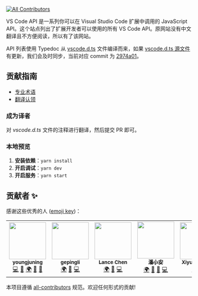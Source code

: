 <!-- ALL-CONTRIBUTORS-BADGE:START - Do not remove or modify this section -->
[![All Contributors](https://img.shields.io/badge/all_contributors-9-orange.svg?style=flat-square)](#contributors-)
<!-- ALL-CONTRIBUTORS-BADGE:END -->

VS Code API 是一系列你可以在 Visual Studio Code 扩展中调用的 JavaScript API。这个站点列出了扩展开发者可以使用的所有 VS Code API。原网站没有中文翻译且不方便阅读，所以有了该网站。

API 列表使用 Typedoc 从 [vscode.d.ts](https://github.com/youngjuning/vscode-api/blob/main/vscode.d.ts) 文件编译而来，如果 [vscode.d.ts 源文件](https://github.com/microsoft/vscode/blob/main/src/vscode-dts/vscode.d.ts) 有更新，我们会及时同步，当前对应 commit 为 [2974a01](https://github.com/microsoft/vscode/commit/2974a014fd33f4a109aad6ed0f3e46fe93bfc794#diff-f127724f8c5dbf0c8371ad0a100f8a9bc0a398b6b8ec29aa6cd7f265bd01a096)。

## 贡献指南

- [专业术语](https://github.com/vscode-cn/vscode-api-cn/issues/27)
- [翻译认领](https://github.com/vscode-cn/vscode-api-cn/issues/25)

### 成为译者

对 *vscode.d.ts* 文件的注释进行翻译，然后提交 PR 即可。

### 本地预览

1. **安装依赖**：`yarn install`
2. **开启调试**：`yarn dev`
3. **开启服务**：`yarn start`

## 贡献者 ✨

感谢这些优秀的人 ([emoji key](https://allcontributors.org/docs/en/emoji-key))：

<!-- ALL-CONTRIBUTORS-LIST:START - Do not remove or modify this section -->
<!-- prettier-ignore-start -->
<!-- markdownlint-disable -->
<table>
  <tr>
    <td align="center"><a href="https://github.com/youngjuning"><img src="https://avatars.githubusercontent.com/u/13204332?v=4?s=100" width="100px;" alt=""/><br /><sub><b>youngjuning</b></sub></a><br /><a href="https://github.com/vscode-cn/vscode-api-cn/commits?author=youngjuning" title="Code">💻</a> <a href="#maintenance-youngjuning" title="Maintenance">🚧</a> <a href="#translation-youngjuning" title="Translation">🌍</a> <a href="https://github.com/vscode-cn/vscode-api-cn/commits?author=youngjuning" title="Documentation">📖</a> <a href="#ideas-youngjuning" title="Ideas, Planning, & Feedback">🤔</a></td>
    <td align="center"><a href="https://github.com/gepingli"><img src="https://avatars.githubusercontent.com/u/29964332?v=4?s=100" width="100px;" alt=""/><br /><sub><b>gepingli</b></sub></a><br /><a href="#translation-gepingli" title="Translation">🌍</a> <a href="#ideas-gepingli" title="Ideas, Planning, & Feedback">🤔</a> <a href="https://github.com/vscode-cn/vscode-api-cn/commits?author=gepingli" title="Code">💻</a></td>
    <td align="center"><a href="https://github.com/Imchenlong"><img src="https://avatars.githubusercontent.com/u/13520451?v=4?s=100" width="100px;" alt=""/><br /><sub><b>Lance Chen</b></sub></a><br /><a href="#translation-Imchenlong" title="Translation">🌍</a> <a href="#maintenance-Imchenlong" title="Maintenance">🚧</a> <a href="https://github.com/vscode-cn/vscode-api-cn/commits?author=Imchenlong" title="Code">💻</a></td>
    <td align="center"><a href="https://github.com/pan463859"><img src="https://avatars.githubusercontent.com/u/32640880?v=4?s=100" width="100px;" alt=""/><br /><sub><b>潘小安</b></sub></a><br /><a href="#translation-pan463859" title="Translation">🌍</a> <a href="#maintenance-pan463859" title="Maintenance">🚧</a> <a href="#ideas-pan463859" title="Ideas, Planning, & Feedback">🤔</a> <a href="https://github.com/vscode-cn/vscode-api-cn/commits?author=pan463859" title="Code">💻</a></td>
    <td align="center"><a href="https://github.com/sherry-zxy"><img src="https://avatars.githubusercontent.com/u/36014195?v=4?s=100" width="100px;" alt=""/><br /><sub><b>Xiyuan Zheng</b></sub></a><br /><a href="#translation-sherry-zxy" title="Translation">🌍</a> <a href="https://github.com/vscode-cn/vscode-api-cn/commits?author=sherry-zxy" title="Code">💻</a></td>
		<td align="center"><a href="https://juejin.cn/user/3993025017037309/posts"><img src="https://avatars.githubusercontent.com/u/43341115?v=4?s=100" width="100px;" alt=""/><br /><sub><b>Liuqh233</b></sub></a><br /><a href="#translation-liuqh0609" title="Translation">🌍</a> <a href="https://github.com/vscode-cn/vscode-api-cn/commits?author=liuqh0609" title="Code">💻</a></td>
	  <td align="center"><a href="https://github.com/cxk0831"><img src="https://avatars.githubusercontent.com/u/34495411?v=4?s=100" width="100px;" alt=""/><br /><sub><b>竹雨</b></sub></a><br /><a href="#translation-cxk0831" title="Translation">🌍</a> <a href="https://github.com/vscode-cn/vscode-api-cn/commits?author=cxk0831" title="Code">💻</a></td>
    <td align="center"><a href="https://github.com/yangyang825"><img src="https://avatars.githubusercontent.com/u/84166052?v=4?s=100" width="100px;" alt=""/><br /><sub><b>yangyang825</b></sub></a><br /><a href="#translation-yangyang825" title="Translation">🌍</a></td>
  </tr>
</table>

<!-- markdownlint-restore -->
<!-- prettier-ignore-end -->

<!-- ALL-CONTRIBUTORS-LIST:END -->

本项目遵循 [all-contributors](https://github.com/all-contributors/all-contributors) 规范。欢迎任何形式的贡献!
